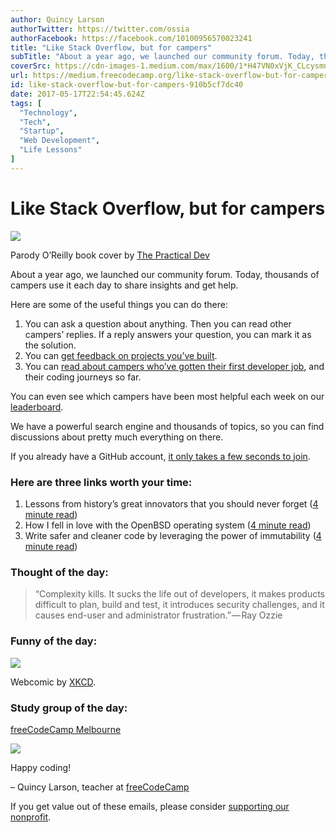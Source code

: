 ```yaml
---
author: Quincy Larson
authorTwitter: https://twitter.com/ossia
authorFacebook: https://facebook.com/10100956570023241
title: "Like Stack Overflow, but for campers"
subTitle: "About a year ago, we launched our community forum. Today, thousands of campers use it each day to share insights and get help...."
coverSrc: https://cdn-images-1.medium.com/max/1600/1*H47VN0xVjK_CLcysmnpDjw.jpeg
url: https://medium.freecodecamp.org/like-stack-overflow-but-for-campers-910b5cf7dc40
id: like-stack-overflow-but-for-campers-910b5cf7dc40
date: 2017-05-17T22:54:45.624Z
tags: [
  "Technology",
  "Tech",
  "Startup",
  "Web Development",
  "Life Lessons"
]
---
```

# Like Stack Overflow, but for campers



![](https://cdn-images-1.medium.com/max/1600/1*H47VN0xVjK_CLcysmnpDjw.jpeg)

Parody O’Reilly book cover by [The Practical Dev](https://fcc.im/2qTb347)



About a year ago, we launched our community forum. Today, thousands of campers use it each day to share insights and get help.

Here are some of the useful things you can do there:

1.  You can ask a question about anything. Then you can read other campers’ replies. If a reply answers your question, you can mark it as the solution.
2.  You can [get feedback on projects you’ve built](https://fcc.im/2qxH5PQ).
3.  You can [read about campers who’ve gotten their first developer job](https://fcc.im/2rsiP0U), and their coding journeys so far.

You can even see which campers have been most helpful each week on our [leaderboard](https://fcc.im/2qTi05a).

We have a powerful search engine and thousands of topics, so you can find discussions about pretty much everything on there.

If you already have a GitHub account, [it only takes a few seconds to join](https://fcc.im/2pVp3WU).

### Here are three links worth your time:

1.  Lessons from history’s great innovators that you should never forget ([4 minute read](https://fcc.im/2qTptBl))
2.  How I fell in love with the OpenBSD operating system ([4 minute read](https://fcc.im/2pVu6GB))
3.  Write safer and cleaner code by leveraging the power of immutability ([4 minute read](https://fcc.im/2pVCuWN))

### Thought of the day:

> “Complexity kills. It sucks the life out of developers, it makes products difficult to plan, build and test, it introduces security challenges, and it causes end-user and administrator frustration.” — Ray Ozzie

### Funny of the day:



![](https://cdn-images-1.medium.com/max/1600/1*UKIHA2AHtB9WPG-KrfwSZg.png)



Webcomic by [XKCD](https://fcc.im/2rsu8q5).

### Study group of the day:

[freeCodeCamp Melbourne](http://bit.ly/2kC9Kk4)



![](https://cdn-images-1.medium.com/max/1600/1*-fsKFE8ulLysFuk_EhpoWg.jpeg)



Happy coding!

– Quincy Larson, teacher at [freeCodeCamp](http://bit.ly/2j7Q1dN)

If you get value out of these emails, please consider [supporting our nonprofit](http://bit.ly/donate-to-fcc).








